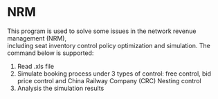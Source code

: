 # NRM
This program is used to solve some issues in the network revenue management (NRM),   
including seat inventory control policy optimization and simulation.
The command below is supported:
1. Read .xls file 
2. Simulate booking process under 3 types of control: free control, bid price control and China Railway Company (CRC) Nesting control
3. Analysis the simulation results